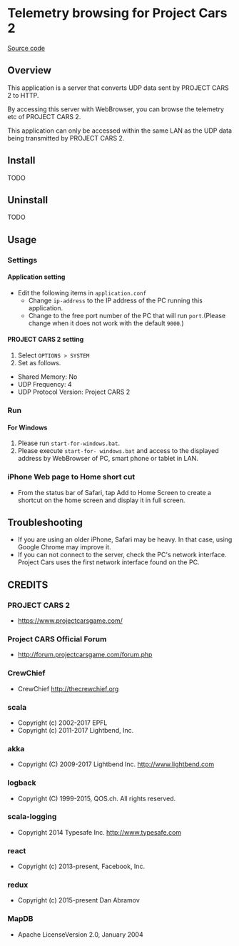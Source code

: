 # Telemetry browsing for Project Cars 2
[Source code](https://github.com/nabezokodaikon/pcars2-telemetry-browsing)

## Overview
This application is a server that converts UDP data sent by PROJECT CARS 2 to HTTP.

By accessing this server with WebBrowser, you can browse the telemetry etc of PROJECT CARS 2.

This application can only be accessed within the same LAN as the UDP data being transmitted by PROJECT CARS 2.


## Install
TODO


## Uninstall
TODO


## Usage
### Settings
#### Application setting
* Edit the following items in `application.conf`
  * Change `ip-address` to the IP address of the PC running this application.
  * Change to the free port number of the PC that will run `port`.(Please change when it does not work with the default `9000`.)
#### PROJECT CARS 2 setting
1. Select `OPTIONS > SYSTEM`
1. Set as follows.
  * Shared Memory: No
  * UDP Frequency: 4
  * UDP Protocol Version: Project CARS 2

### Run
#### For Windows
1. Please run `start-for-windows.bat`.
1. Please execute `start-for- windows.bat` and access to the displayed address by WebBrowser of PC, smart phone or tablet in LAN.

### iPhone Web page to Home short cut
* From the status bar of Safari, tap Add to Home Screen to create a shortcut on the home screen and display it in full screen.


## Troubleshooting
* If you are using an older iPhone, Safari may be heavy. In that case, using Google Chrome may improve it.
* If you can not connect to the server, check the PC's network interface.  Project Cars uses the first network interface found on the PC.


## CREDITS
### PROJECT CARS 2
* <https://www.projectcarsgame.com/>
### Project CARS Official Forum 
* <http://forum.projectcarsgame.com/forum.php>
### CrewChief
* CrewChief <http://thecrewchief.org>
### scala
* Copyright (c) 2002-2017 EPFL
* Copyright (c) 2011-2017 Lightbend, Inc.
### akka
* Copyright (C) 2009-2017 Lightbend Inc. <http://www.lightbend.com>
### logback
* Copyright (C) 1999-2015, QOS.ch. All rights reserved.
### scala-logging
* Copyright 2014 Typesafe Inc. <http://www.typesafe.com>
### react
* Copyright (c) 2013-present, Facebook, Inc.
### redux
* Copyright (c) 2015-present Dan Abramov
### MapDB
* Apache LicenseVersion 2.0, January 2004
